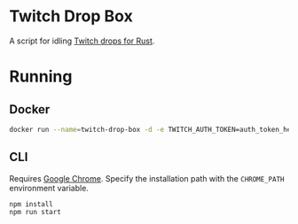 # Twitch Drop Box

A script for idling [Twitch drops for Rust](https://twitch.facepunch.com/).

# Running

## Docker

```sh
docker run --name=twitch-drop-box -d -e TWITCH_AUTH_TOKEN=auth_token_here -e IGNORED_DROPS="DOOR|LR" github.com/xaronnn/twitch-drop-picker:latest
```

## CLI

Requires [Google Chrome](https://www.google.com/chrome/). Specify the installation path with the `CHROME_PATH` environment variable.

```shell
npm install
npm run start
```
